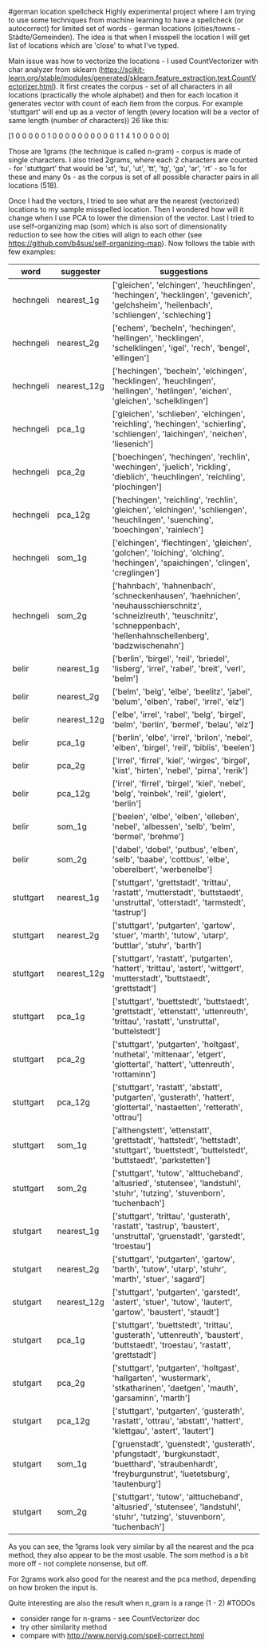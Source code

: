 #german location spellcheck
Highly experimental project where I am trying to use some techniques from machine learning to have a spellcheck (or autocorrect)
for limited set of words - german locations (cities/towns - Städte/Gemeinden). The idea is that when I misspell the location
I will get list of locations which are 'close' to what I've typed.

Main issue was how to vectorize the locations - I used CountVectorizer with char analyzer from sklearn
(https://scikit-learn.org/stable/modules/generated/sklearn.feature_extraction.text.CountVectorizer.html). It first creates
the corpus - set of all characters in all locations (practically the whole alphabet) and then for
each location it generates vector with count of each item from the corpus. For example 'stuttgart' will end up as a vector of length
(every location will be a vector of same length (number of characters)) 26 like this:

[1 0 0 0 0 0 1 0 0 0 0 0 0 0 0 0 0 1 1 4 1 0 0 0 0 0]

Those are 1grams (the technique is called n-gram) - corpus is made of single characters. I also tried 2grams, where each 2
characters are counted - for 'stuttgart' that would be 'st', 'tu', 'ut', 'tt', 'tg', 'ga', 'ar', 'rt' - so 1s for these
and many 0s - as the corpus is set of all possible character pairs in all locations (518).

Once I had the vectors, I tried to see what are the nearest (vectorized) locations to my sample misspelled location.
Then I wondered how will it change when I use PCA to lower the dimension of the vector. Last I tried to use self-organizing map (som)
which is also sort of dimensionality reduction to see how the cities will align to each other (see https://github.com/b4sus/self-organizing-map).
Now follows the table with few examples:

|word|suggester|suggestions|
|----------|----------|------------------------------------------------------------------------------------------------------------------------------------------|
|hechngeli|nearest_1g|['gleichen', 'elchingen', 'heuchlingen', 'hechingen', 'hecklingen', 'gevenich', 'gelchsheim', 'heilenbach', 'schliengen', 'schleching']|
|hechngeli|nearest_2g|['echem', 'becheln', 'hechingen', 'hellingen', 'hecklingen', 'schelklingen', 'igel', 'rech', 'bengel', 'ellingen']|
|hechngeli|nearest_12g|['hechingen', 'becheln', 'elchingen', 'hecklingen', 'heuchlingen', 'hellingen', 'hetlingen', 'eichen', 'gleichen', 'schelklingen']|
|hechngeli|pca_1g|['gleichen', 'schlieben', 'elchingen', 'reichling', 'hechingen', 'schierling', 'schliengen', 'laichingen', 'neichen', 'liesenich']|
|hechngeli|pca_2g|['boechingen', 'hechingen', 'rechlin', 'wechingen', 'juelich', 'rickling', 'dieblich', 'heuchlingen', 'reichling', 'plochingen']|
|hechngeli|pca_12g|['hechingen', 'reichling', 'rechlin', 'gleichen', 'elchingen', 'schliengen', 'heuchlingen', 'suenching', 'boechingen', 'rainlech']|
|hechngeli|som_1g|['elchingen', 'flechtingen', 'gleichen', 'golchen', 'loiching', 'olching', 'hechingen', 'spaichingen', 'clingen', 'creglingen']|
|hechngeli|som_2g|['hahnbach', 'hahnenbach', 'schneckenhausen', 'haehnichen', 'neuhausschierschnitz', 'schneizlreuth', 'teuschnitz', 'schneppenbach', 'hellenhahnschellenberg', 'badzwischenahn']|
|belir|nearest_1g|['berlin', 'birgel', 'reil', 'briedel', 'lisberg', 'irrel', 'rabel', 'breit', 'verl', 'belm']|
|belir|nearest_2g|['belm', 'belg', 'elbe', 'beelitz', 'jabel', 'belum', 'elben', 'rabel', 'irrel', 'elz']|
|belir|nearest_12g|['elbe', 'irrel', 'rabel', 'belg', 'birgel', 'belm', 'berlin', 'bermel', 'belau', 'elz']|
|belir|pca_1g|['berlin', 'elbe', 'irrel', 'brilon', 'nebel', 'elben', 'birgel', 'reil', 'biblis', 'beelen']|
|belir|pca_2g|['irrel', 'firrel', 'kiel', 'wirges', 'birgel', 'kist', 'hirten', 'nebel', 'pirna', 'rerik']|
|belir|pca_12g|['irrel', 'firrel', 'birgel', 'kiel', 'nebel', 'belg', 'reinbek', 'reil', 'gielert', 'berlin']|
|belir|som_1g|['beelen', 'elbe', 'elben', 'elleben', 'nebel', 'albessen', 'selb', 'belm', 'bermel', 'brehme']|
|belir|som_2g|['dabel', 'dobel', 'putbus', 'elben', 'selb', 'baabe', 'cottbus', 'elbe', 'oberelbert', 'werbenelbe']|
|stuttgart|nearest_1g|['stuttgart', 'grettstadt', 'trittau', 'rastatt', 'mutterstadt', 'buttstaedt', 'unstruttal', 'otterstadt', 'tarmstedt', 'tastrup']|
|stuttgart|nearest_2g|['stuttgart', 'putgarten', 'gartow', 'stuer', 'marth', 'tutow', 'utarp', 'buttlar', 'stuhr', 'barth']|
|stuttgart|nearest_12g|['stuttgart', 'rastatt', 'putgarten', 'hattert', 'trittau', 'astert', 'wittgert', 'mutterstadt', 'buttstaedt', 'grettstadt']|
|stuttgart|pca_1g|['stuttgart', 'buettstedt', 'buttstaedt', 'grettstadt', 'ettenstatt', 'uttenreuth', 'trittau', 'rastatt', 'unstruttal', 'buttelstedt']|
|stuttgart|pca_2g|['stuttgart', 'putgarten', 'holtgast', 'nuthetal', 'mittenaar', 'etgert', 'glottertal', 'hattert', 'uttenreuth', 'rottaminn']|
|stuttgart|pca_12g|['stuttgart', 'rastatt', 'abstatt', 'putgarten', 'gusterath', 'hattert', 'glottertal', 'nastaetten', 'retterath', 'ottrau']|
|stuttgart|som_1g|['althengstett', 'ettenstatt', 'grettstadt', 'hattstedt', 'hettstadt', 'stuttgart', 'buettstedt', 'buttelstedt', 'buttstaedt', 'parkstetten']|
|stuttgart|som_2g|['stuttgart', 'tutow', 'alttucheband', 'altusried', 'stutensee', 'landstuhl', 'stuhr', 'tutzing', 'stuvenborn', 'tuchenbach']|
|stutgart|nearest_1g|['stuttgart', 'trittau', 'gusterath', 'rastatt', 'tastrup', 'baustert', 'unstruttal', 'gruenstadt', 'garstedt', 'troestau']|
|stutgart|nearest_2g|['stuttgart', 'putgarten', 'gartow', 'barth', 'tutow', 'utarp', 'stuhr', 'marth', 'stuer', 'sagard']|
|stutgart|nearest_12g|['stuttgart', 'putgarten', 'garstedt', 'astert', 'stuer', 'tutow', 'lautert', 'gartow', 'baustert', 'staudt']|
|stutgart|pca_1g|['stuttgart', 'buettstedt', 'trittau', 'gusterath', 'uttenreuth', 'baustert', 'buttstaedt', 'troestau', 'rastatt', 'grettstadt']|
|stutgart|pca_2g|['stuttgart', 'putgarten', 'holtgast', 'hallgarten', 'wustermark', 'stkatharinen', 'daetgen', 'mauth', 'garsaminn', 'marth']|
|stutgart|pca_12g|['stuttgart', 'putgarten', 'gusterath', 'rastatt', 'ottrau', 'abstatt', 'hattert', 'klettgau', 'astert', 'lautert']|
|stutgart|som_1g|['gruenstadt', 'guenstedt', 'gusterath', 'pfungstadt', 'burgkunstadt', 'buetthard', 'straubenhardt', 'freyburgunstrut', 'luetetsburg', 'tautenburg']|
|stutgart|som_2g|['stuttgart', 'tutow', 'alttucheband', 'altusried', 'stutensee', 'landstuhl', 'stuhr', 'tutzing', 'stuvenborn', 'tuchenbach']|

As you can see, the 1grams look very similar by all the nearest and the pca method, they also appear to be the most usable. The som
method is a bit more off - not complete nonsense, but off.

For 2grams work also good for the nearest and the pca method, depending on how broken the input is.

Quite interesting are also the result when n_gram is a range (1 - 2)
#TODOs
* consider range for n-grams - see CountVectorizer doc
* try other similarity method
* compare with http://www.norvig.com/spell-correct.html